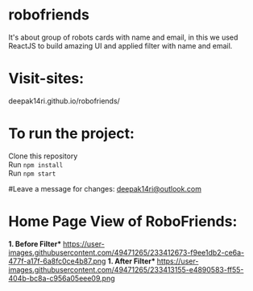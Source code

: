 # robofriends
It's about group of robots cards with name and email, in this we used ReactJS to build amazing UI and applied filter with name and email.
# Visit-sites:
deepak14ri.github.io/robofriends/

# To run the project:
Clone this repository<br>
Run `npm install`<br>
Run `npm start`

#Leave a message for changes: 
deepak14ri@outlook.com

# Home Page View of RoboFriends:

<strong>1. Before Filter* </strong>
https://user-images.githubusercontent.com/49471265/233412673-f9ee1db2-ce6a-477f-a17f-6a8fc0ce4b87.png
<strong>1. After Filter* </strong>
https://user-images.githubusercontent.com/49471265/233413155-e4890583-ff55-404b-bc8a-c956a05eee09.png
